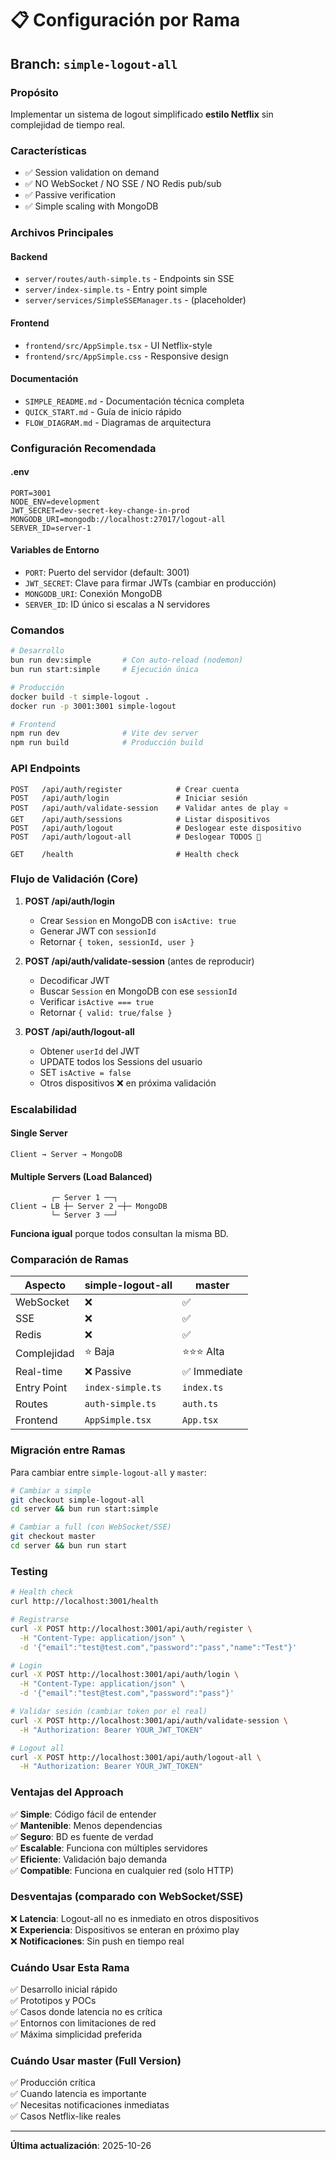 # 📋 Configuración por Rama

## Branch: `simple-logout-all`

### Propósito
Implementar un sistema de logout simplificado **estilo Netflix** sin complejidad de tiempo real.

### Características
- ✅ Session validation on demand
- ✅ NO WebSocket / NO SSE / NO Redis pub/sub
- ✅ Passive verification
- ✅ Simple scaling with MongoDB

### Archivos Principales

#### Backend
- `server/routes/auth-simple.ts` - Endpoints sin SSE
- `server/index-simple.ts` - Entry point simple
- `server/services/SimpleSSEManager.ts` - (placeholder)

#### Frontend
- `frontend/src/AppSimple.tsx` - UI Netflix-style
- `frontend/src/AppSimple.css` - Responsive design

#### Documentación
- `SIMPLE_README.md` - Documentación técnica completa
- `QUICK_START.md` - Guía de inicio rápido
- `FLOW_DIAGRAM.md` - Diagramas de arquitectura

### Configuración Recomendada

#### .env
```
PORT=3001
NODE_ENV=development
JWT_SECRET=dev-secret-key-change-in-prod
MONGODB_URI=mongodb://localhost:27017/logout-all
SERVER_ID=server-1
```

#### Variables de Entorno
- `PORT`: Puerto del servidor (default: 3001)
- `JWT_SECRET`: Clave para firmar JWTs (cambiar en producción)
- `MONGODB_URI`: Conexión MongoDB
- `SERVER_ID`: ID único si escalas a N servidores

### Comandos

```bash
# Desarrollo
bun run dev:simple       # Con auto-reload (nodemon)
bun run start:simple     # Ejecución única

# Producción
docker build -t simple-logout .
docker run -p 3001:3001 simple-logout

# Frontend
npm run dev              # Vite dev server
npm run build            # Producción build
```

### API Endpoints

```
POST   /api/auth/register            # Crear cuenta
POST   /api/auth/login               # Iniciar sesión
POST   /api/auth/validate-session    # Validar antes de play ⭐
GET    /api/auth/sessions            # Listar dispositivos
POST   /api/auth/logout              # Deslogear este dispositivo
POST   /api/auth/logout-all          # Deslogear TODOS 🚨

GET    /health                       # Health check
```

### Flujo de Validación (Core)

1. **POST /api/auth/login**
   - Crear `Session` en MongoDB con `isActive: true`
   - Generar JWT con `sessionId`
   - Retornar `{ token, sessionId, user }`

2. **POST /api/auth/validate-session** (antes de reproducir)
   - Decodificar JWT
   - Buscar `Session` en MongoDB con ese `sessionId`
   - Verificar `isActive === true`
   - Retornar `{ valid: true/false }`

3. **POST /api/auth/logout-all**
   - Obtener `userId` del JWT
   - UPDATE todos los Sessions del usuario
   - SET `isActive = false`
   - Otros dispositivos ❌ en próxima validación

### Escalabilidad

#### Single Server
```
Client → Server → MongoDB
```

#### Multiple Servers (Load Balanced)
```
         ┌─ Server 1 ──┐
Client → LB ┼─ Server 2 ─┼─ MongoDB
         └─ Server 3 ──┘
```
**Funciona igual** porque todos consultan la misma BD.

### Comparación de Ramas

| Aspecto | simple-logout-all | master |
|---------|-------------------|--------|
| WebSocket | ❌ | ✅ |
| SSE | ❌ | ✅ |
| Redis | ❌ | ✅ |
| Complejidad | ⭐ Baja | ⭐⭐⭐ Alta |
| Real-time | ❌ Passive | ✅ Immediate |
| Entry Point | `index-simple.ts` | `index.ts` |
| Routes | `auth-simple.ts` | `auth.ts` |
| Frontend | `AppSimple.tsx` | `App.tsx` |

### Migración entre Ramas

Para cambiar entre `simple-logout-all` y `master`:

```bash
# Cambiar a simple
git checkout simple-logout-all
cd server && bun run start:simple

# Cambiar a full (con WebSocket/SSE)
git checkout master
cd server && bun run start
```

### Testing

```bash
# Health check
curl http://localhost:3001/health

# Registrarse
curl -X POST http://localhost:3001/api/auth/register \
  -H "Content-Type: application/json" \
  -d '{"email":"test@test.com","password":"pass","name":"Test"}'

# Login
curl -X POST http://localhost:3001/api/auth/login \
  -H "Content-Type: application/json" \
  -d '{"email":"test@test.com","password":"pass"}'

# Validar sesión (cambiar token por el real)
curl -X POST http://localhost:3001/api/auth/validate-session \
  -H "Authorization: Bearer YOUR_JWT_TOKEN"

# Logout all
curl -X POST http://localhost:3001/api/auth/logout-all \
  -H "Authorization: Bearer YOUR_JWT_TOKEN"
```

### Ventajas del Approach

✅ **Simple**: Código fácil de entender  
✅ **Mantenible**: Menos dependencias  
✅ **Seguro**: BD es fuente de verdad  
✅ **Escalable**: Funciona con múltiples servidores  
✅ **Eficiente**: Validación bajo demanda  
✅ **Compatible**: Funciona en cualquier red (solo HTTP)  

### Desventajas (comparado con WebSocket/SSE)

❌ **Latencia**: Logout-all no es inmediato en otros dispositivos  
❌ **Experiencia**: Dispositivos se enteran en próximo play  
❌ **Notificaciones**: Sin push en tiempo real  

### Cuándo Usar Esta Rama

✅ Desarrollo inicial rápido  
✅ Prototipos y POCs  
✅ Casos donde latencia no es crítica  
✅ Entornos con limitaciones de red  
✅ Máxima simplicidad preferida  

### Cuándo Usar master (Full Version)

✅ Producción crítica  
✅ Cuando latencia es importante  
✅ Necesitas notificaciones inmediatas  
✅ Casos Netflix-like reales  

---

**Última actualización**: 2025-10-26
